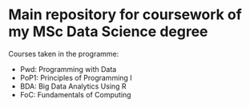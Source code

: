 # Main repository for coursework of my MSc Data Science degree

Courses taken in the programme:

- Pwd: Programming with Data
- PoP1: Principles of Programming I
- BDA: Big Data Analytics Using R
- FoC: Fundamentals of Computing